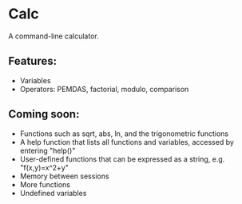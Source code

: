 # Calc

A command-line calculator.

## Features:
- Variables
- Operators: PEMDAS, factorial, modulo, comparison

## Coming soon:
- Functions such as sqrt, abs, ln, and the trigonometric functions
- A help function that lists all functions and variables, accessed by entering "help()"
- User-defined functions that can be expressed as a string, e.g. "f(x,y)=x^2+y"
- Memory between sessions
- More functions
- Undefined variables